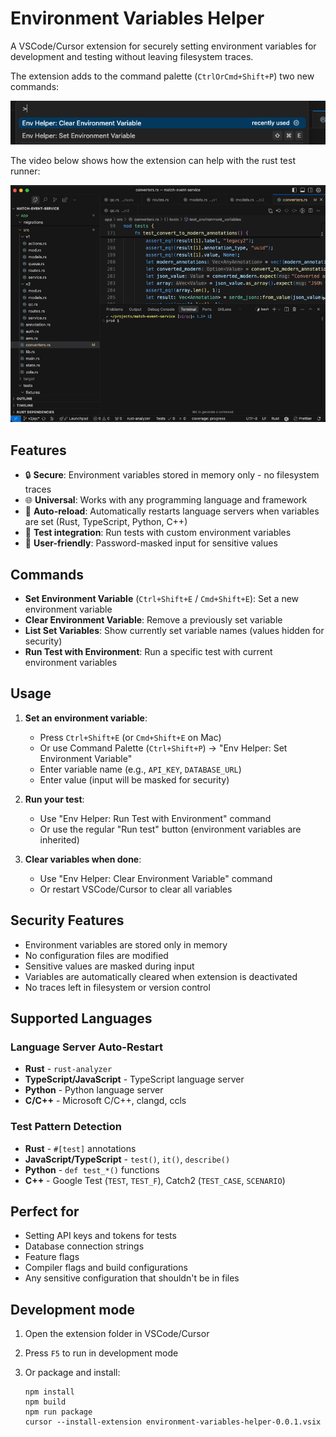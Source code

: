 # Environment Variables Helper

A VSCode/Cursor extension for securely setting environment variables for development and testing without leaving filesystem traces.

The extension adds to the command palette (`CtrlOrCmd+Shift+P`) two new commands:

![Screenshot](images/image.png)

The video below shows how the extension can help with the rust test runner:

![Workflow](images/demo-hq.gif)

## Features

- 🔒 **Secure**: Environment variables stored in memory only - no filesystem traces
- 🌐 **Universal**: Works with any programming language and framework
- 🔄 **Auto-reload**: Automatically restarts language servers when variables are set (Rust, TypeScript, Python, C++)
- 🧪 **Test integration**: Run tests with custom environment variables
- 🎨 **User-friendly**: Password-masked input for sensitive values

## Commands

- **Set Environment Variable** (`Ctrl+Shift+E` / `Cmd+Shift+E`): Set a new environment variable
- **Clear Environment Variable**: Remove a previously set variable
- **List Set Variables**: Show currently set variable names (values hidden for security)
- **Run Test with Environment**: Run a specific test with current environment variables

## Usage

1. **Set an environment variable**:
   - Press `Ctrl+Shift+E` (or `Cmd+Shift+E` on Mac)
   - Or use Command Palette (`Ctrl+Shift+P`) → "Env Helper: Set Environment Variable"
   - Enter variable name (e.g., `API_KEY`, `DATABASE_URL`)
   - Enter value (input will be masked for security)

2. **Run your test**:
   - Use "Env Helper: Run Test with Environment" command
   - Or use the regular "Run test" button (environment variables are inherited)

3. **Clear variables when done**:
   - Use "Env Helper: Clear Environment Variable" command
   - Or restart VSCode/Cursor to clear all variables

## Security Features

- Environment variables are stored only in memory
- No configuration files are modified
- Sensitive values are masked during input
- Variables are automatically cleared when extension is deactivated
- No traces left in filesystem or version control

## Supported Languages

### Language Server Auto-Restart

- **Rust** - `rust-analyzer`
- **TypeScript/JavaScript** - TypeScript language server
- **Python** - Python language server
- **C/C++** - Microsoft C/C++, clangd, ccls

### Test Pattern Detection

- **Rust** - `#[test]` annotations
- **JavaScript/TypeScript** - `test()`, `it()`, `describe()`
- **Python** - `def test_*()` functions
- **C++** - Google Test (`TEST`, `TEST_F`), Catch2 (`TEST_CASE`, `SCENARIO`)

## Perfect for

- Setting API keys and tokens for tests
- Database connection strings
- Feature flags
- Compiler flags and build configurations
- Any sensitive configuration that shouldn't be in files

## Development mode

1. Open the extension folder in VSCode/Cursor
2. Press `F5` to run in development mode
3. Or package and install:

   ```
   npm install
   npm build
   npm run package
   cursor --install-extension environment-variables-helper-0.0.1.vsix
   ```